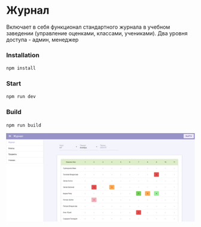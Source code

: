 # Журнал

Включает в себя функционал стандартного журнала в учебном заведении (управление оценками, классами, учениками). Два уровня доступа - админ, менеджер

### Installation
```bash
npm install
```

### Start
```bash
npm run dev
```
### Build
```bash
npm run build
```

![Image alt](https://github.com/pyureshka/journal-admin-front/blob/master/src/assets/admin-journal.jpg)
